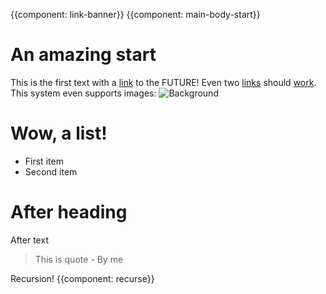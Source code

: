 {{component: link-banner}}
{{component: main-body-start}}

# An amazing start

This is the first text 
with a [link](./the-future.html) to the FUTURE!
Even two [links](https://pipinspace.github.io) should [work](https://pipinspace.github.io).
This system even supports images:
![Background](./img/TitleBackground.png)

# Wow, a list!

- First item
- Second item

# After heading

After text
> This is quote
> \- By me

Recursion!
{{component: recurse}}